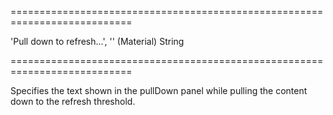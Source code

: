 ===========================================================================
<!--default-->'Pull down to refresh...', '' (Material)<!--/default-->
<!--type-->String<!--/type-->
===========================================================================

<!--shortDescription-->
Specifies the text shown in the pullDown panel while pulling the content down to the refresh threshold.
<!--/shortDescription-->

<!--fullDescription-->

<!--/fullDescription-->